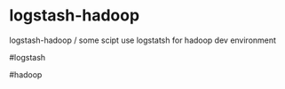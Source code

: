logstash-hadoop
===============

logstash-hadoop / some scipt use logstatsh for hadoop dev environment

#logstash

#hadoop

